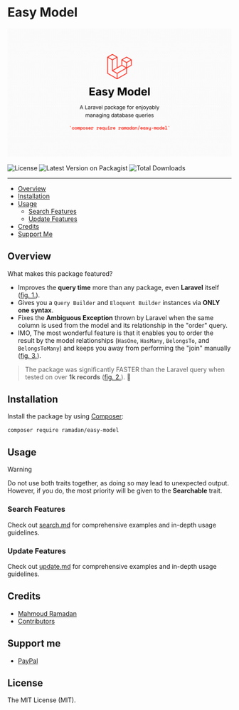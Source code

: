 # Easy Model

![Easy Model](https://raw.githubusercontent.com/mahmoudmohamedramadan/easy-model/refs/heads/main/assets/easy-model.png "Easy Model")

![License](https://img.shields.io/packagist/l/ramadan/easy-model "License")
![Latest Version on Packagist](https://img.shields.io/packagist/v/ramadan/easy-model "Latest Version on Packagist")
![Total Downloads](https://img.shields.io/packagist/dt/ramadan/easy-model "Total Downloads")

 - - -

- [Overview](#overview)
- [Installation](#installation)
- [Usage](#usage)
  - [Search Features](#search-features)
  - [Update Features](#update-features)
- [Credits](#credits)
- [Support Me](#support-me)

## Overview

 What makes this package featured?

- Improves the **query time** more than any package, even **Laravel** itself ([fig. 1.](https://raw.githubusercontent.com/mahmoudmohamedramadan/easy-model/refs/heads/main/assets/easy-model-vs-laravel-01.png)).
- Gives you a `Query Builder` and `Eloquent Builder` instances via **ONLY one syntax**.
- Fixes the **Ambiguous Exception** thrown by Laravel when the same column is used from the model and its relationship in the "order" query.
- IMO, The most wonderful feature is that it enables you to order the result by the model relationships (`HasOne`, `HasMany`, `BelongsTo`, and `BelongsToMany`) and keeps you away from performing the "join" manually ([fig. 3.](https://raw.githubusercontent.com/mahmoudmohamedramadan/easy-model/refs/heads/main/assets/easy-model-vs-laravel-03.png)).

> The package was significantly FASTER than the Laravel query when tested on over **1k records** ([fig. 2.](https://raw.githubusercontent.com/mahmoudmohamedramadan/easy-model/refs/heads/main/assets/easy-model-vs-laravel-02.png)). 🥵

## Installation

Install the package by using [Composer](https://getcomposer.org/):

```SHELL
composer require ramadan/easy-model
```

## Usage

> [!WARNING]
> Do not use both traits together, as doing so may lead to unexpected output. However, if you do, the most priority will be given to the **Searchable** trait.

### Search Features

Check out [search.md](SEARCH.md) for comprehensive examples and in-depth usage guidelines.

### Update Features

Check out [update.md](UPDATE.md) for comprehensive examples and in-depth usage guidelines.

## Credits

- [Mahmoud Ramadan](https://github.com/mahmoudmohamedramadan)
- [Contributors](https://github.com/mahmoudmohamedramadan/custom-fresh/graphs/contributors)

## Support me

- [PayPal](https://www.paypal.com/paypalme/mmramadan496)

## License

The MIT License (MIT).
